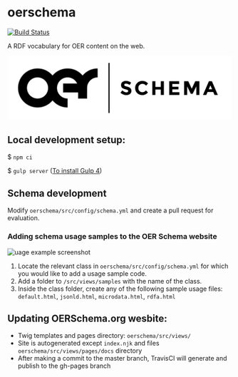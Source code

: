 # oerschema
[![Build Status](https://travis-ci.org/open-curriculum/oerschema.svg?branch=master)](https://travis-ci.org/open-curriculum/oerschema)

A RDF vocabulary for OER content on the web.

<a href="https://raw.githubusercontent.com/open-curriculum/oerschema-logo/master/png/oerschema-logo-horizontal-800x@2x.png" target="_blank"><img src="https://raw.githubusercontent.com/open-curriculum/oerschema-logo/master/png/oerschema-logo-horizontal-800x@2x.png" alt="OER Schema" style="width:800px;"></a>

## Local development setup:

$ `npm ci`

$ `gulp server` ([To install Gulp 4](https://gulpjs.com/docs/en/getting-started/quick-start))

## Schema development

Modify `oerschema/src/config/schema.yml` and create a pull request for evaluation.

### Adding schema usage samples to the OER Schema website

![uage example screenshot](https://github.com/open-curriculum/oerschema/raw/master/src/images/usage-samples.png)

1. Locate the relevant class in `oerschema/src/config/schema.yml` for which you would like to add a usage sample code.
2. Add a folder to  `/src/views/samples` with the name of the class.
3. Inside the class folder, create any of the following sample usage files: `default.html`, `jsonld.html`, `microdata.html`, `rdfa.html`

## Updating OERSchema.org wesbite:

- Twig templates and pages directory: `oerschema/src/views/`
- Site is autogenerated except `index.njk` and files `oerschema/src/views/pages/docs` directory
- After making a commit to the master branch, TravisCI will generate and publish to the gh-pages branch
